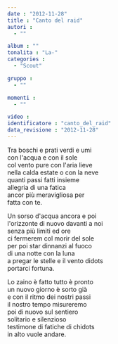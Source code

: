 ```yaml
---
date : "2012-11-28"
title : "Canto del raid"
autori : 
  - ""

album : ""
tonalita : "La-"
categories : 
  - "Scout"

gruppo : 
  - ""

momenti : 
  - ""

video : 
identificatore : "canto_del_raid"
data_revisione : "2012-11-28"
---
```

  
  
Tra boschi e prati verdi e umi  
con l'acqua e con il sole  
col vento pure con l'aria lieve  
nella calda estate o con la neve   
quanti passi fatti insieme  
allegria di una fatica   
ancor più meravigliosa per  
fatta con te.   
  
  
  
Un sorso d'acqua ancora e poi  
l'orizzonte di nuovo davanti a noi  
senza più limiti ed ore  
ci fermerem col morir del sole  
per poi star dinnanzi al fuoco  
di una notte con la luna  
a pregar le stelle e il vento didots  
portarci fortuna.  
  
  
  
Lo zaino è fatto tutto è pronto  
un nuovo giorno è sorto già  
e con il ritmo dei nostri passi  
il nostro tempo misureremo  
poi di nuovo sul sentiero  
solitario e silenzioso  
testimone di fatiche di chidots  
in alto vuole andare.  
  
  
  
  
